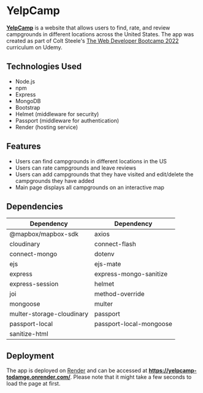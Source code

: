 # YelpCamp
[**YelpCamp**](https://yelpcamp-todamge.onrender.com/) is a website that allows users to find, rate, and review campgrounds in different locations 
across the United States. The app was created as part of Colt Steele's [The Web Developer Bootcamp 2022](https://www.udemy.com/course/the-web-developer-bootcamp/) curriculum on Udemy.
## Technologies Used
* Node.js  
* npm
* Express  
* MongoDB  
* Bootstrap  
* Helmet (middleware for security)  
* Passport (middleware for authentication)  
* Render (hosting service)  
## Features
* Users can find campgrounds in different locations in the US  
* Users can rate campgrounds and leave reviews  
* Users can add campgrounds that they have visited and edit/delete the campgrounds they have added  
* Main page displays all campgrounds on an interactive map  
## Dependencies
| Dependency | Dependency |
| --- | --- |
| @mapbox/mapbox-sdk | axios |
| cloudinary | connect-flash |
| connect-mongo | dotenv |
| ejs | ejs-mate |
| express | express-mongo-sanitize |
| express-session | helmet |
| joi | method-override |
| mongoose | multer |
| multer-storage-cloudinary | passport |
| passport-local | passport-local-mongoose |
| sanitize-html |

## Deployment
The app is deployed on [Render](https://render.com/) and can be accessed at **https://yelpcamp-todamge.onrender.com/**. Please note that it might take a few seconds to load the page at first.